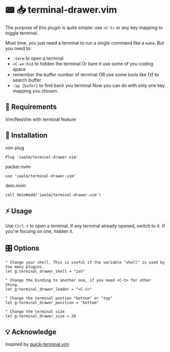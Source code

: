 # 📟 📥 terminal-drawer.vim
The purpose of this plugin is quite simple: use `<C-t>` or any key mapping to toggle terminal. 

Most time, you just need a terminal to run a single command like a `make`. But you need to:
- `:term` to open a terminal
- `<C-w>:hid` to hidden the terminal Or bare it use some of you coding space
- remember the buffer number of terminal OR use some tools like fzf to search buffer
- `:sp {bufnr}` to find back you terminal
Now you can do with only one key mapping you chosen.

## 🔌 Requirements

Vim/NeoVim with terminal feature

## 🚀 Installation

vim-plug
```
Plug 'iaalm/terminal-drawer.vim'
```

packer.nvim
```
use 'iaalm/terminal-drawer.vim'
```

dein.nvim
```
call dein#add('iaalm/terminal-drawer.vim')
```

## ⚡️ Usage

Use `Ctrl-t` to open a terminal. If any terminal already opened, switch to it. If you're focuing on one, hidden it.

## 🎛️ Options

```vim
" Change your shell. This is useful if the variable "shell" is used by too many plugins.
let g:terminal_drawer_shell = "zsh"

" Change the binding to another one, if you need <C-t> for other thing.
let g:terminal_drawer_leader = "<C-s>"

" Change the terminal postion "bottom" or "top"
let g:terminal_drawer_position = "bottom"

" Change the terminal size
let g:terminal_drawer_size = 20
```

## 💡 Acknowledge

Inspired by [quick-terminal.vim](https://gist.github.com/shivamashtikar/16a4d7b83b743c9619e29b47a66138e0)
